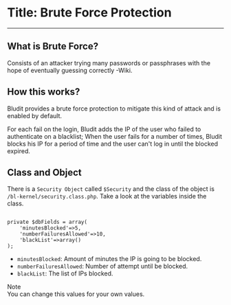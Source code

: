 # Title: Brute Force Protection
<!-- Position: 2 -->
---
## What is Brute Force?
Consists of an attacker trying many passwords or passphrases with the hope of eventually guessing correctly -Wiki.

## How this works?
Bludit provides a brute force protection to mitigate this kind of attack and is enabled by default.

For each fail on the login, Bludit adds the IP of the user who failed to authenticate on a blacklist; When the user fails for a number of times, Bludit blocks his IP for a period of time and the user can't log in until the blocked expired.

## Class and Object
There is a `Security Object` called `$Security` and the class of the object is `/bl-kernel/security.class.php`. Take a look at the variables inside the class.

<pre><code data-language="php">
private $dbFields = array(
    'minutesBlocked'=>5,
    'numberFailuresAllowed'=>10,
    'blackList'=>array()
);
</code></pre>

- `minutesBlocked`: Amount of minutes the IP is going to be blocked.
- `numberFailuresAllowed`: Number of attempt until be blocked.
- `blackList`: The list of IPs blocked.

<div class="note">
<div class="title">Note</div>
You can change this values for your own values.
</div>
